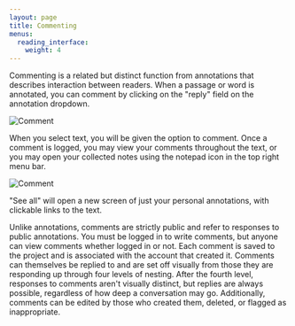 ```yaml
---
layout: page
title: Commenting
menus: 
  reading_interface:
    weight: 4
---
```


Commenting is a related but distinct function from annotations that describes interaction between readers. When a passage or word is annotated, you can comment by clicking on the "reply" field on the annotation dropdown. 

![Comment](/docs/assets/reading/annotationcomment.png)

When you select text, you will be given the option to comment. Once a comment is logged, you may view your comments throughout the text, or you may open your collected notes using the notepad icon in the top right menu bar.

![Comment](/docs/assets/reading/comment3.png)

"See all" will open a new screen of just your personal annotations, with clickable links to the text.


Unlike annotations, comments are strictly public and refer to responses to public annotations. You must be logged in to write comments, but anyone can view comments whether logged in or not. Each comment is saved to the project and is associated with the account that created it. Comments can themselves be replied to and are set off visually from those they are responding up through four levels of nesting. After the fourth level, responses to comments aren't visually distinct, but replies are always possible, regardless of how deep a conversation may go. Additionally, comments can be edited by those who created them, deleted, or flagged as inappropriate.


